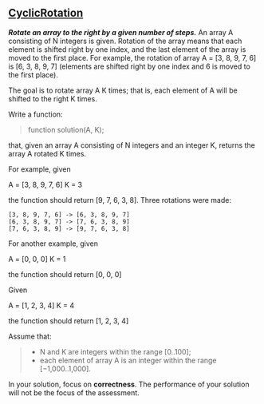 
## [  CyclicRotation](https://app.codility.com/programmers/lessons/2-arrays/cyclic_rotation/)
***Rotate an array to the right by a given number of steps.***
An array A consisting of N integers is given. Rotation of the array means that each element is shifted right by one index, and the last element of the array is moved to the first place. For example, the rotation of array A = [3, 8, 9, 7, 6] is [6, 3, 8, 9, 7] (elements are shifted right by one index and 6 is moved to the first place).

The goal is to rotate array A K times; that is, each element of A will be shifted to the right K times.

Write a function:

> function solution(A, K);

that, given an array A consisting of N integers and an integer K, returns the array A rotated K times.

For example, given

A = [3, 8, 9, 7, 6] 
K = 3

the function should return [9, 7, 6, 3, 8]. Three rotations were made:

    [3, 8, 9, 7, 6] -> [6, 3, 8, 9, 7] 
    [6, 3, 8, 9, 7] -> [7, 6, 3, 8, 9] 
    [7, 6, 3, 8, 9] -> [9, 7, 6, 3, 8]

For another example, given

A = [0, 0, 0] 
K = 1

the function should return [0, 0, 0]

Given

A = [1, 2, 3, 4] 
K = 4

the function should return [1, 2, 3, 4]

Assume that:

> -   N and K are integers within the range [0..100];
> -   each element of array A is an integer within the range [−1,000..1,000].

In your solution, focus on  ****correctness****. The performance of your solution will not be the focus of the assessment.
